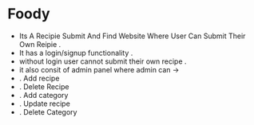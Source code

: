 # Foody
- Its A Recipie Submit And Find Website Where User Can Submit Their Own Reipie .
- It has a login/signup functionality .
- without login user cannot submit their own recipe .
-  it also consit of admin panel where admin can ->
-  . Add recipe
-  . Delete Recipe
- . Add category
-  . Update recipe
-  . Delete Category
